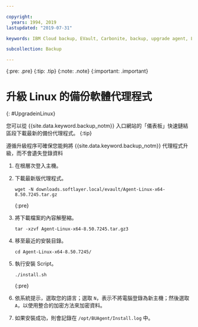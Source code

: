 ```yaml
---

copyright:
  years: 1994, 2019
lastupdated: "2019-07-31"

keywords: IBM Cloud backup, EVault, Carbonite, backup, upgrade agent, Linux

subcollection: Backup

---
```

{:pre: .pre}
{:tip: .tip}
{:note: .note}
{:important: .important}

# 升級 Linux 的備份軟體代理程式
{: #UpgradeinLinux}

您可以從 {{site.data.keyword.backup_notm}} 入口網站的「儀表板」快速鏈結區段下載最新的備份代理程式。
{:tip}

遵循升級程序可確保您能夠將 {{site.data.keyword.backup_notm}} 代理程式升級，而不會遺失登錄資料 

1. 在根層次登入主機。
2. 下載最新版代理程式。
   ```
   wget -N downloads.softlayer.local/evault/Agent-Linux-x64-8.50.7245.tar.gz
   ```
   {:pre}

3. 將下載檔案的內容解壓縮。

   ```
   tar -xzvf Agent-Linux-x64-8.50.7245.tar.gz3
   ```
4. 移至最近的安裝目錄。
   ```
   cd Agent-Linux-x64-8.50.7245/
   ```

5. 執行安裝 Script。
   ```
   ./install.sh
   ```
   {:pre}

6. 依系統提示，選取您的語言；選取 `N`，表示不將電腦登錄為新主機；然後選取 `A`，以使用整合的加密方法來加密資料。

7. 如果安裝成功，則會記錄在 `/opt/BUAgent/Install.log` 中。
